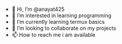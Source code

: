 - 👋 Hi, I’m @anayat425
- 👀 I’m interested in learning programming 
- 🌱 I’m currently learning termux basics 
- 💞️ I’m looking to collaborate on my projects 
- 📫 How to reach me i am available 

<!---
anayat425/anayat425 is a ✨ special ✨ repository because its `README.md` (this file) appears on your GitHub profile.
You can click the Preview link to take a look at your changes.
--->

